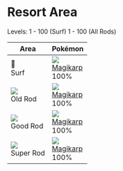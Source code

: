# Resort Area
Levels: 1 - 100 (Surf) 1 - 100 (All Rods)

Area                         | Pokémon                          | 
---                          | ---                              | 
🌊<br> Surf                   | ![][129]<br> [Magikarp]<br> 100% | 
![][old-rod]<br> Old Rod     | ![][129]<br> [Magikarp]<br> 100% | 
![][good-rod]<br> Good Rod   | ![][129]<br> [Magikarp]<br> 100% | 
![][super-rod]<br> Super Rod | ![][129]<br> [Magikarp]<br> 100% | 

[Magikarp]: ../../pokemon_changes/129/
[good-rod]: ../img/items/good-rod.png
[old-rod]: ../img/items/old-rod.png
[super-rod]: ../img/items/super-rod.png
[129]: ../img/pokemon/129.png
